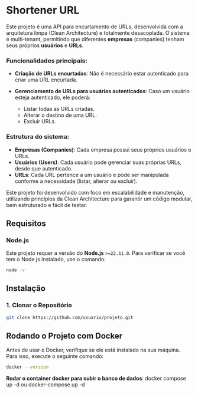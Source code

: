 # Shortener URL

Este projeto é uma API para encurtamento de URLs, desenvolvida com a arquitetura limpa (Clean Architecture) e totalmente desacoplada. O sistema é multi-tenant, permitindo que diferentes **empresas** (companies) tenham seus próprios **usuários** e **URLs**.

### Funcionalidades principais:

- **Criação de URLs encurtadas**: Não é necessário estar autenticado para criar uma URL encurtada.
- **Gerenciamento de URLs para usuários autenticados**: Caso um usuário esteja autenticado, ele poderá:

  - Listar todas as URLs criadas.
  - Alterar o destino de uma URL.
  - Excluir URLs.

### Estrutura do sistema:

- **Empresas (Companies)**: Cada empresa possui seus próprios usuários e URLs.
- **Usuários (Users)**: Cada usuário pode gerenciar suas próprias URLs, desde que autenticado.
- **URLs**: Cada URL pertence a um usuário e pode ser manipulada conforme a necessidade (listar, alterar ou excluir).

Este projeto foi desenvolvido com foco em escalabilidade e manutenção, utilizando princípios da Clean Architecture para garantir um código modular, bem estruturado e fácil de testar.

## Requisitos

### Node.js

Este projeto requer a versão do **Node.js** `>=22.11.0`. Para verificar se você tem o Node.js instalado, use o comando:

```bash
node -v

```

## Instalação

### 1. Clonar o Repositório

```bash
git clone https://github.com/usuario/projeto.git

```

## Rodando o Projeto com Docker

Antes de usar o Docker, verifique se ele está instalado na sua máquina. Para isso, execute o seguinte comando:

```bash
docker --version
```

**Rodar o container docker para subir o banco de dados**: docker compose up -d ou docker-compose up -d
